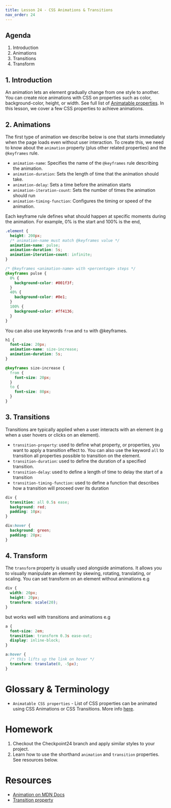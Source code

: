 ```yaml
---
title: Lesson 24 - CSS Animations & Transitions
nav_order: 24
---
```


## Agenda

1. Introduction
1. Animations
1. Transitions
1. Transform

## 1. Introduction

An animation lets an element gradually change from one style to another.
You can create nice animations with CSS on properties such as color, background-color, height, or width.
See full list of [Animatable properties](https://developer.mozilla.org/en-US/docs/Web/CSS/CSS_animated_properties).
In this lesson, we cover a few CSS properties to achieve animations.

## 2. Animations

The first type of animation we describe below is one that starts immediately when the page loads even without user interaction.
To create this, we need to know about the `animation` property (plus other related properties) and the `@keyframes` rule.

- `animation-name`: Specifies the name of the `@keyframes` rule describing the animation.
- `animation-duration`: Sets the length of time that the animation should take.
- `animation-delay`: Sets a time before the animation starts
- `animation-iteration-count`: Sets the number of times the animation should run
- `animation-timing-function`: Configures the timing or speed of the animation.

Each keyframe rule defines what should happen at specific moments during the animation.
For example, 0% is the start and 100% is the end,

```css
.element {
  height: 200px;
  /* animation-name must match @keyframes value */
  animation-name: pulse;
  animation-duration: 5s;
  animation-iteration-count: infinite;
}

/* @keyframes <animation-name> with <percentage> steps */
@keyframes pulse {
  0% {
    background-color: #001f3f;
  }
  40% {
    background-color: #0e1;
  }
  100% {
    background-color: #ff4136;
  }
}
```

You can also use keywords `from` and `to` with @keyframes.

```css
h1 {
  font-size: 20px;
  animation-name: size-increase;
  animation-duration: 5s;
}

@keyframes size-increase {
  from {
    font-size: 20px;
  }
  to {
    font-size: 80px;
  }
}
```

## 3. Transitions

Transitions are typically applied when a user interacts with an element (e.g when a user hovers or clicks on an element).

- `transition-property`: used to define what property, or properties, you want to apply a transition effect to. You can also use the keyword `all` to transition all properties possible to transition on the element.
- `transition-duration`: used to define the duration of a specified transition.
- `transition-delay`: used to define a length of time to delay the start of a transition
- `transition-timing-function`: used to define a function that describes how a transition will proceed over its duration

```css
div {
  transition: all 0.5s ease;
  background: red;
  padding: 10px;
}

div:hover {
  background: green;
  padding: 20px;
}
```

## 4. Transform

The `transform` property is usually used alongside animations. It allows you to visually manipulate an element by skewing, rotating, translating, or scaling. You can set transform on an element without animations e.g

```css
div {
  width: 20px;
  height: 20px;
  transform: scale(20);
}
```

but works well with transitions and animations e.g

```css
a {
  font-size: 2em;
  transition: transform 0.3s ease-out;
  display: inline-block;
}

a:hover {
  /* this lifts up the link on hover */
  transform: translate(0, -5px);
}
```

# Glossary & Terminology

- `Animatable CSS properties` - List of CSS properties can be animated using CSS Animations or CSS Transitions. More info [here](https://developer.mozilla.org/en-US/docs/Web/CSS/CSS_animated_properties).

# Homework

1. Checkout the Checkpoint24 branch and apply similar styles to your project.
2. Learn how to use the shorthand `animation` and `transition` properties. See resources below.

# Resources

- [Animation on MDN Docs](https://developer.mozilla.org/en-US/docs/Web/CSS/animation)
- [Transition property](https://css-tricks.com/almanac/properties/t/transition/)
